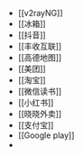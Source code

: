 - [[v2rayNG]]
- [[冰箱]]
- [[抖音]]
- [[丰收互联]]
- [[高德地图]]
- [[美团]]
- [[淘宝]]
- [[微信读书]]
- [[小红书]]
- [[晓晓外卖]]
- [[支付宝]]
- [[Google play]]
- 